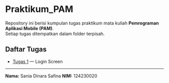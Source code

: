 # Praktikum_PAM

Repository ini berisi kumpulan tugas praktikum mata kuliah **Pemrograman Aplikasi Mobile (PAM)**.  
Setiap tugas ditempatkan dalam folder terpisah.

## Daftar Tugas
- [Tugas 1](./Tugas1_124230020) — Login Screen

---

**Nama:** Sania Dinara Safina
**NIM:** 124230020
